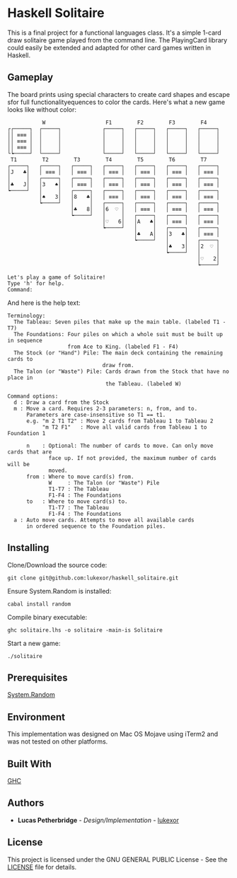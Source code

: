 # Haskell Solitaire

This is a final project for a functional languages class. It's a simple 1-card
draw solitaire game played from the command line. The PlayingCard library could
easily be extended and adapted for other card games written in Haskell.

## Gameplay

The board prints using special characters to create card shapes and escape sfor
full functionalityequences to color the cards. Here's what a new game looks like
without color:
```text
           W                   F1        F2        F3        F4
┌┌─────┐  ┌─────┐             ┌─────┐   ┌─────┐   ┌─────┐   ┌─────┐
││ ≡≡≡ │  │     │             │     │   │     │   │     │   │     │
││ ≡≡≡ │  │     │             │     │   │     │   │     │   │     │
││ ≡≡≡ │  │     │             │     │   │     │   │     │   │     │
└┕─────┘  └─────┘             └─────┘   └─────┘   └─────┘   └─────┘
 T1        T2        T3        T4        T5        T6        T7
┌─────┐   ┌─────┐   ┌─────┐   ┌─────┐   ┌─────┐   ┌─────┐   ┌─────┐
│J   ♣│   │ ≡≡≡ │   │ ≡≡≡ │   │ ≡≡≡ │   │ ≡≡≡ │   │ ≡≡≡ │   │ ≡≡≡ │
│     │   ┌─────┐   ┌─────┐   ┌─────┐   ┌─────┐   ┌─────┐   ┌─────┐
│♣   J│   │3   ♠│   │ ≡≡≡ │   │ ≡≡≡ │   │ ≡≡≡ │   │ ≡≡≡ │   │ ≡≡≡ │
┕─────┘   │     │   ┌─────┐   ┌─────┐   ┌─────┐   ┌─────┐   ┌─────┐
          │♠   3│   │8   ♣│   │ ≡≡≡ │   │ ≡≡≡ │   │ ≡≡≡ │   │ ≡≡≡ │
          ┕─────┘   │     │   ┌─────┐   ┌─────┐   ┌─────┐   ┌─────┐
                    │♣   8│   │6  ♡ │   │ ≡≡≡ │   │ ≡≡≡ │   │ ≡≡≡ │
                    ┕─────┘   │     │   ┌─────┐   ┌─────┐   ┌─────┐
                              │♡   6│   │A   ♣│   │ ≡≡≡ │   │ ≡≡≡ │
                              ┕─────┘   │     │   ┌─────┐   ┌─────┐
                                        │♣   A│   │3   ♣│   │ ≡≡≡ │
                                        ┕─────┘   │     │   ┌─────┐
                                                  │♣   3│   │2  ♡ │
                                                  ┕─────┘   │     │
                                                            │♡   2│
                                                            ┕─────┘

Let's play a game of Solitaire!
Type 'h' for help.
Command:
```

And here is the help text:
```text
Terminology:
  The Tableau: Seven piles that make up the main table. (labeled T1 - T7)
  The Foundations: Four piles on which a whole suit must be built up in sequence
                   from Ace to King. (labeled F1 - F4)
  The Stock (or "Hand") Pile: The main deck containing the remaining cards to
                              draw from.
  The Talon (or "Waste") Pile: Cards drawn from the Stock that have no place in
                               the Tableau. (labeled W)

Command options:
  d : Draw a card from the Stock
  m : Move a card. Requires 2-3 parameters: n, from, and to.
      Parameters are case-insensitive so T1 == t1.
      e.g. "m 2 T1 T2" : Move 2 cards from Tableau 1 to Tableau 2
           "m T2 F1"   : Move all valid cards from Tableau 1 to Foundation 1

      n    : Optional: The number of cards to move. Can only move cards that are
             face up. If not provided, the maximum number of cards will be
             moved.
      from : Where to move card(s) from.
             W     : The Talon (or "Waste") Pile
             T1-T7 : The Tableau
             F1-F4 : The Foundations
      to   : Where to move card(s) to.
             T1-T7 : The Tableau
             F1-F4 : The Foundations
  a : Auto move cards. Attempts to move all available cards
      in ordered sequence to the Foundation piles.
```

## Installing

Clone/Download the source code:
```
git clone git@github.com:lukexor/haskell_solitaire.git
```

Ensure System.Random is installed:
```
cabal install random
```

Compile binary executable:
```
ghc solitaire.lhs -o solitaire -main-is Solitaire
```

Start a new game:
```
./solitaire
```

## Prerequisites

[System.Random](http://hackage.haskell.org/package/random-1.1/docs/System-Random.html)

## Environment

This implementation was designed on Mac OS Mojave using iTerm2 and was not
tested on other platforms.

## Built With

[GHC](https://www.haskell.org/ghc/)

## Authors

* **Lucas Petherbridge** - *Design/Implementation* - [lukexor](https://github.com/lukexor/)

## License

This project is licensed under the GNU GENERAL PUBLIC License - See the
[LICENSE](LICENSE) file for details.
